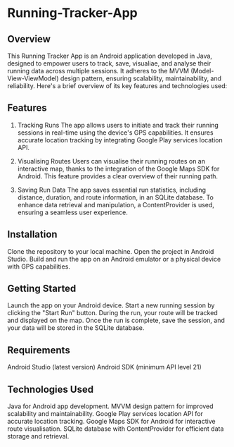 # Running-Tracker-App

## Overview

This Running Tracker App is an Android application developed in Java, designed to empower users to track, save, visualiae, and analyse their running data across multiple sessions. It adheres to the MVVM (Model-View-ViewModel) design pattern, ensuring scalability, maintainability, and reliability. Here's a brief overview of its key features and technologies used:

## Features

1. Tracking Runs
   The app allows users to initiate and track their running sessions in real-time using the device's GPS capabilities. It ensures accurate location tracking by integrating Google Play services location API.

2. Visualising Routes
   Users can visualise their running routes on an interactive map, thanks to the integration of the Google Maps SDK for Android. This feature provides a clear overview of their running path.

3. Saving Run Data
   The app saves essential run statistics, including distance, duration, and route information, in an SQLite database. To enhance data retrieval and manipulation, a ContentProvider is used, ensuring a seamless user experience.

## Installation

Clone the repository to your local machine.
Open the project in Android Studio.
Build and run the app on an Android emulator or a physical device with GPS capabilities.

## Getting Started

Launch the app on your Android device.
Start a new running session by clicking the "Start Run" button.
During the run, your route will be tracked and displayed on the map.
Once the run is complete, save the session, and your data will be stored in the SQLite database.

## Requirements

Android Studio (latest version)
Android SDK (minimum API level 21)

## Technologies Used

Java for Android app development.
MVVM design pattern for improved scalability and maintainability.
Google Play services location API for accurate location tracking.
Google Maps SDK for Android for interactive route visualisation.
SQLite database with ContentProvider for efficient data storage and retrieval.
